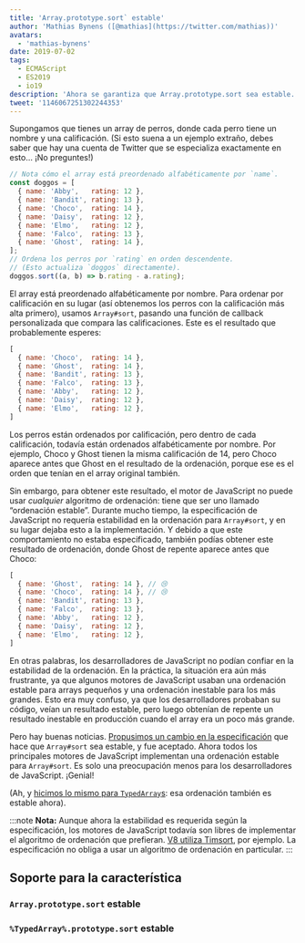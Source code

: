 ```yaml
---
title: 'Array.prototype.sort` estable'
author: 'Mathias Bynens ([@mathias](https://twitter.com/mathias))'
avatars:
  - 'mathias-bynens'
date: 2019-07-02
tags:
  - ECMAScript
  - ES2019
  - io19
description: 'Ahora se garantiza que Array.prototype.sort sea estable.'
tweet: '1146067251302244353'
---
```

Supongamos que tienes un array de perros, donde cada perro tiene un nombre y una calificación. (Si esto suena a un ejemplo extraño, debes saber que hay una cuenta de Twitter que se especializa exactamente en esto… ¡No preguntes!)

```js
// Nota cómo el array está preordenado alfabéticamente por `name`.
const doggos = [
  { name: 'Abby',   rating: 12 },
  { name: 'Bandit', rating: 13 },
  { name: 'Choco',  rating: 14 },
  { name: 'Daisy',  rating: 12 },
  { name: 'Elmo',   rating: 12 },
  { name: 'Falco',  rating: 13 },
  { name: 'Ghost',  rating: 14 },
];
// Ordena los perros por `rating` en orden descendente.
// (Esto actualiza `doggos` directamente).
doggos.sort((a, b) => b.rating - a.rating);
```

<!--truncate-->
El array está preordenado alfabéticamente por nombre. Para ordenar por calificación en su lugar (así obtenemos los perros con la calificación más alta primero), usamos `Array#sort`, pasando una función de callback personalizada que compara las calificaciones. Este es el resultado que probablemente esperes:

```js
[
  { name: 'Choco',  rating: 14 },
  { name: 'Ghost',  rating: 14 },
  { name: 'Bandit', rating: 13 },
  { name: 'Falco',  rating: 13 },
  { name: 'Abby',   rating: 12 },
  { name: 'Daisy',  rating: 12 },
  { name: 'Elmo',   rating: 12 },
]
```

Los perros están ordenados por calificación, pero dentro de cada calificación, todavía están ordenados alfabéticamente por nombre. Por ejemplo, Choco y Ghost tienen la misma calificación de 14, pero Choco aparece antes que Ghost en el resultado de la ordenación, porque ese es el orden que tenían en el array original también.

Sin embargo, para obtener este resultado, el motor de JavaScript no puede usar _cualquier_ algoritmo de ordenación: tiene que ser uno llamado “ordenación estable”. Durante mucho tiempo, la especificación de JavaScript no requería estabilidad en la ordenación para `Array#sort`, y en su lugar dejaba esto a la implementación. Y debido a que este comportamiento no estaba especificado, también podías obtener este resultado de ordenación, donde Ghost de repente aparece antes que Choco:

```js
[
  { name: 'Ghost',  rating: 14 }, // 😢
  { name: 'Choco',  rating: 14 }, // 😢
  { name: 'Bandit', rating: 13 },
  { name: 'Falco',  rating: 13 },
  { name: 'Abby',   rating: 12 },
  { name: 'Daisy',  rating: 12 },
  { name: 'Elmo',   rating: 12 },
]
```

En otras palabras, los desarrolladores de JavaScript no podían confiar en la estabilidad de la ordenación. En la práctica, la situación era aún más frustrante, ya que algunos motores de JavaScript usaban una ordenación estable para arrays pequeños y una ordenación inestable para los más grandes. Esto era muy confuso, ya que los desarrolladores probaban su código, veían un resultado estable, pero luego obtenían de repente un resultado inestable en producción cuando el array era un poco más grande.

Pero hay buenas noticias. [Propusimos un cambio en la especificación](https://github.com/tc39/ecma262/pull/1340) que hace que `Array#sort` sea estable, y fue aceptado. Ahora todos los principales motores de JavaScript implementan una ordenación estable para `Array#sort`. Es solo una preocupación menos para los desarrolladores de JavaScript. ¡Genial!

(Ah, y [hicimos lo mismo para `TypedArray`s](https://github.com/tc39/ecma262/pull/1433): esa ordenación también es estable ahora).

:::note
**Nota:** Aunque ahora la estabilidad es requerida según la especificación, los motores de JavaScript todavía son libres de implementar el algoritmo de ordenación que prefieran. [V8 utiliza Timsort](/blog/array-sort#timsort), por ejemplo. La especificación no obliga a usar un algoritmo de ordenación en particular.
:::

## Soporte para la característica

### `Array.prototype.sort` estable

<feature-support chrome="70 /blog/v8-release-70#javascript-language-features"
                 firefox="yes"
                 safari="yes"
                 nodejs="12 https://twitter.com/mathias/status/1120700101637353473"
                 babel="yes https://github.com/zloirock/core-js#ecmascript-array"></feature-support>

### `%TypedArray%.prototype.sort` estable

<feature-support chrome="74 https://bugs.chromium.org/p/v8/issues/detail?id=8567"
                 firefox="67 https://bugzilla.mozilla.org/show_bug.cgi?id=1290554"
                 safari="yes"
                 nodejs="12 https://twitter.com/mathias/status/1120700101637353473"
                 babel="yes https://github.com/zloirock/core-js#ecmascript-typed-arrays"></feature-support>
